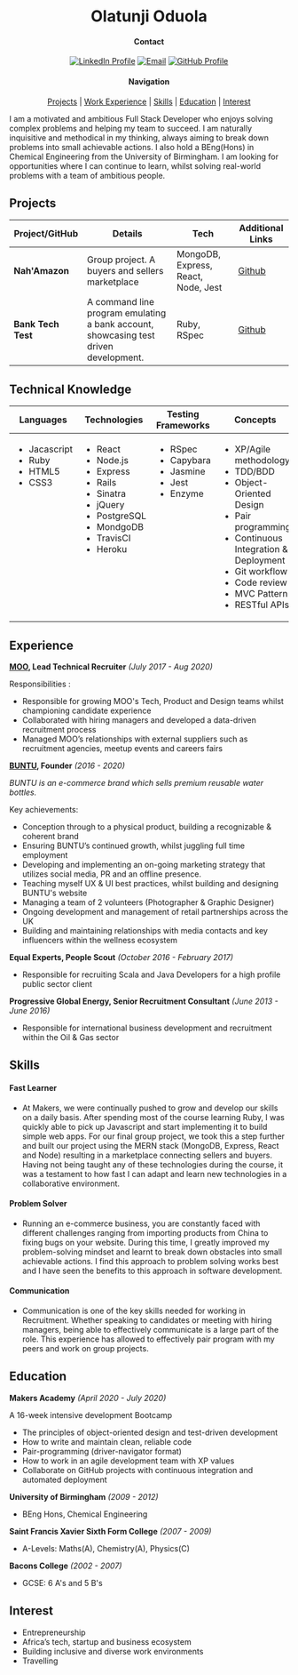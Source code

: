 <h1 align="center" >Olatunji Oduola</h1>


<div align='center'>

#### Contact

[![LinkedIn Profile]](https://www.linkedin.com/in/olatunji-oduola-b8433277/)
[![Email]](mailto:ola.oduola@gmail.com)
[![GitHub Profile]](https://github.com/ooduola)


#### Navigation


[Projects](#projects) | [Work Experience](#experience) | [Skills](#skills) | [Education](#education) | [Interest](#interest)

</div>

<p>I am a motivated and ambitious Full Stack Developer who enjoys solving complex problems and helping my team to succeed. I am naturally inquisitive and methodical in my thinking, always aiming to break down problems into small achievable actions. I also hold a BEng(Hons) in Chemical Engineering from the University of Birmingham. I am looking for opportunities where I can continue to learn, whilst solving real-world problems with a team of ambitious people.</p>


## Projects

| Project/GitHub     | Details                                                                     | Tech                           | Additional Links |
| ------------------ | --------------------------------------------------------------------------- | ------------------------------ | ---------------- |
| **Nah'Amazon**     | Group project. A buyers and sellers marketplace                             | MongoDB, Express, React, Node, Jest | [Github](https://github.com/ooduola/final_project)|
| **Bank Tech Test** | A command line program emulating a bank account, showcasing test driven development. | Ruby, RSpec           | [Github](https://github.com/ooduola/bank_tech_test)|

## Technical Knowledge

<table>
  <thead>
    <tr>
      <th>Languages</th>
      <th>Technologies</th>
      <th>Testing Frameworks</th>
      <th>Concepts</th>
      <th>Tools</th>
    </tr>
  </thead>
  <tbody>
    <tr>
      <td style="vertical-align: top">
        <ul>
          <li>Jacascript</li>
          <li>Ruby</li>
          <li>HTML5</li>
          <li>CSS3</li>
        </ul>
      </td>
      <td style="vertical-align: top">
        <ul>
          <li>React</li>
          <li>Node.js</li>
          <li>Express</li>
          <li>Rails</li>
          <li>Sinatra</li>
          <li>jQuery</li>
          <li>PostgreSQL</li>
          <li>MondgoDB</li>
          <li>TravisCI</li>
          <li>Heroku</li>
        </ul>
      </td>
      <td style="vertical-align: top">
        <ul>
          <li>RSpec</li>
          <li>Capybara</li>
          <li>Jasmine</li>
          <li>Jest</li>
          <li>Enzyme</li>
        </ul>
      </td>
      <td style="vertical-align: top">
        <ul>
          <li>XP/Agile methodology</li>
          <li>TDD/BDD</li>
          <li>Object-Oriented Design</li>
          <li>Pair programming</li>
          <li>Continuous Integration & Deployment</li>
          <li>Git workflow</li>
          <li>Code review</li>
          <li>MVC Pattern</li>
          <li>RESTful APIs</li>
        </ul>
      </td>
      <td style="vertical-align: top">
        <ul>
          <li>VSCode</li>
          <li>Git</li>
          <li>OSx</li>
          <li>Postman</li>
        </ul>
      </td>
    </tr>
  </tbody>
</table>

## Experience

**[MOO](www.moo.com), Lead Technical Recruiter**
_(July 2017 - Aug 2020)_

Responsibilities :

- Responsible for growing MOO's Tech, Product and Design teams whilst championing candidate experience
- Collaborated with hiring managers and developed a data-driven recruitment process
- Managed MOO’s relationships with external suppliers such as recruitment agencies, meetup events and careers fairs

**[BUNTU](www.lovebuntu.com), Founder**
_(2016 - 2020)_

_BUNTU is an e-commerce brand which sells premium reusable water bottles._

Key achievements:

- Conception through to a physical product, building a recognizable & coherent brand
- Ensuring BUNTU’s continued growth, whilst juggling full time employment
- Developing and implementing an on-going marketing strategy that utilizes social media, PR and an offline presence.
- Teaching myself UX & UI best practices, whilst building and designing BUNTU's website
- Managing a team of 2 volunteers (Photographer & Graphic Designer)
- Ongoing development and management of retail partnerships across the UK
- Building and maintaining relationships with media contacts and key influencers within the wellness ecosystem

**Equal Experts, People Scout**
_(October 2016 - February 2017)_

- Responsible for recruiting Scala and Java Developers for a high profile public sector client

**Progressive Global Energy, Senior Recruitment Consultant**
_(June 2013 - June 2016)_

- Responsible for international business development and recruitment within the Oil & Gas sector

## Skills

#### Fast Learner
- At Makers, we were continually pushed to grow and develop our skills on a daily basis. After spending most of the course learning Ruby, I was quickly able to pick up Javascript and start implementing it to build simple web apps. For our final group project, we took this a step further and built our project using the MERN stack (MongoDB, Express, React and Node) resulting in a  marketplace connecting sellers and buyers. Having not being taught any of these technologies during the course, it was a testament to how fast I can adapt and learn new technologies in a collaborative environment.

#### Problem Solver
- Running an e-commerce business, you are constantly faced with different challenges ranging from importing products from China to fixing bugs on your website. During this time, I greatly improved my problem-solving mindset and learnt to break down obstacles into small achievable actions. I find this approach to problem solving works best and I have seen the benefits to this approach in software development.

#### Communication
- Communication is one of the key skills needed for working in Recruitment. Whether speaking to candidates or meeting with hiring managers, being able to effectively communicate is a large part of the role. This experience has allowed to effectively pair program with my peers and work on group projects.

<h2>Education</h2>

**Makers Academy**
_(April 2020 - July 2020)_

A 16-week intensive development Bootcamp

- The principles of object-oriented design and test-driven development
- How to write and maintain clean, reliable code
- Pair-programming (driver-navigator format)
- How to work in an agile development team with XP values
- Collaborate on GitHub projects with continuous integration and automated deployment

**University of Birmingham**
_(2009 - 2012)_ 
- BEng Hons, Chemical Engineering

**Saint Francis Xavier Sixth Form College**
_(2007 - 2009)_ 
- A-Levels: Maths(A), Chemistry(A), Physics(C)

**Bacons College**
_(2002 - 2007)_ 
- GCSE: 6 A's and 5 B's

## Interest

- Entrepreneurship
- Africa’s tech, startup and business ecosystem
- Building inclusive and diverse work environments
- Travelling


[linkedin profile]: https://img.shields.io/badge/LinkedIn-%232A6AC7?style=for-the-badge&logo=linkedin
[email]: https://img.shields.io/badge/Email-%23D14836?style=for-the-badge&logo=gmail&logoColor=white
[github profile]: https://img.shields.io/badge/GitHub-%23181717?style=for-the-badge&logo=github&logoColor=white
